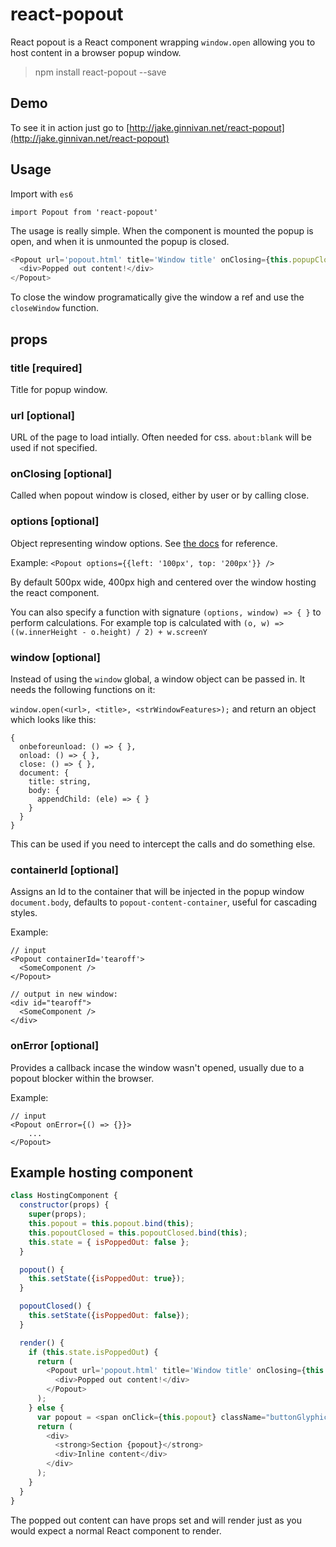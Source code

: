 # react-popout
React popout is a React component wrapping `window.open` allowing you to host content in a browser popup window.

 > npm install react-popout --save

## Demo
To see it in action just go to [http://jake.ginnivan.net/react-popout](http://jake.ginnivan.net/react-popout)

## Usage
Import with `es6`
```
import Popout from 'react-popout'
```
The usage is really simple. When the component is mounted the popup is open, and when it is unmounted the popup is closed.

``` js
<Popout url='popout.html' title='Window title' onClosing={this.popupClosed}>
  <div>Popped out content!</div>
</Popout>
```

To close the window programatically give the window a ref and use the `closeWindow` function.

## props
### title [required]
Title for popup window.

### url [optional]
URL of the page to load intially. Often needed for css. `about:blank` will be used if not specified.

### onClosing [optional]
Called when popout window is closed, either by user or by calling close.

### options [optional]
Object representing window options. See [the docs](https://developer.mozilla.org/en-US/docs/Web/API/Window/open#Position_and_size_features) for reference.

Example:
`<Popout options={{left: '100px', top: '200px'}} />`

By default 500px wide, 400px high and centered over the window hosting the react component.

You can also specify a function with signature `(options, window) => { }` to perform calculations.
For example top is calculated with `(o, w) => ((w.innerHeight - o.height) / 2) + w.screenY`

### window [optional]
Instead of using the `window` global, a window object can be passed in. It needs the following functions on it:

`window.open(<url>, <title>, <strWindowFeatures>);` and return an object which looks like this:

```
{
  onbeforeunload: () => { },
  onload: () => { },
  close: () => { },
  document: {
    title: string,
    body: {
      appendChild: (ele) => { }
    }
  }
}
```
This can be used if you need to intercept the calls and do something else.

### containerId [optional]

Assigns an Id to the container that will be injected in the popup window `document.body`, defaults to `popout-content-container`, useful for cascading styles.

Example:
```
// input
<Popout containerId='tearoff'>
  <SomeComponent />
</Popout>

// output in new window:
<div id="tearoff">
  <SomeComponent />
</div>
```

### onError [optional]

Provides a callback incase the window wasn't opened, usually due to a popout blocker within the browser.

Example:
```
// input
<Popout onError={() => {}}>
    ...
</Popout>
```

## Example hosting component

``` js
class HostingComponent {
  constructor(props) {
    super(props);
    this.popout = this.popout.bind(this);
    this.popoutClosed = this.popoutClosed.bind(this);
    this.state = { isPoppedOut: false };
  }

  popout() {
    this.setState({isPoppedOut: true});
  }

  popoutClosed() {
    this.setState({isPoppedOut: false});
  }

  render() {
    if (this.state.isPoppedOut) {
      return (
        <Popout url='popout.html' title='Window title' onClosing={this.popoutClosed}>
          <div>Popped out content!</div>
        </Popout>
      );
    } else {
      var popout = <span onClick={this.popout} className="buttonGlyphicon glyphicon glyphicon-export"></span>
      return (
        <div>
          <strong>Section {popout}</strong>
          <div>Inline content</div>
        </div>
      );
    }
  }
}
```

The popped out content can have props set and will render just as you would expect a normal React component to render.
